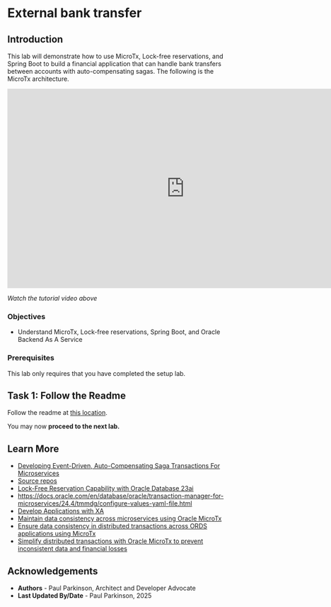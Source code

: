# External bank transfer

## Introduction




This lab will demonstrate how to use MicroTx, Lock-free reservations, and Spring Boot to build a financial application that can handle bank transfers between accounts with auto-compensating sagas.
The following is the MicroTx architecture.


<iframe width="800" height="450" src="https://www.youtube.com/embed/qHVYXagpAC0?start=466" title="YouTube video player" frameborder="0" allow="accelerometer; autoplay; clipboard-write; encrypted-media; gyroscope; picture-in-picture; web-share" allowfullscreen></iframe>

*Watch the tutorial video above*

### Objectives

- Understand MicroTx, Lock-free reservations, Spring Boot, and Oracle Backend As A Service


### Prerequisites

This lab only requires that you have completed the setup lab.

## Task 1: Follow the Readme

Follow the readme at [this location](https://github.com/paulparkinson/oracle-ai-for-sustainable-dev/tree/main/financial/graph-circular-payments).

You may now **proceed to the next lab.**

## Learn More
* [Developing Event-Driven, Auto-Compensating Saga Transactions For Microservices](https://dzone.com/articles/developing-saga-transactions-for-microservices)
* [Source repos](https://github.com/paulparkinson/saga-examples)
* [Lock-Free Reservation Capability with Oracle Database 23ai](https://blogs.oracle.com/dbstorage/post/new-lockfree-reservation-capability-with-oracle-database-23ai)
* https://docs.oracle.com/en/database/oracle/transaction-manager-for-microservices/24.4/tmmdg/configure-values-yaml-file.html
* [Develop Applications with XA](http://docs.oracle.com/en/database/oracle/transaction-manager-for-microservices/23.4.1/tmmdg/develop-xa-applications.html#GUID-D9681E76-3F37-4AC0-8914-F27B030A93F5)
* [Maintain data consistency across microservices using Oracle MicroTx](https://apexapps.oracle.com/pls/apex/r/dbpm/livelabs/run-workshop?p210_wid=3445)
* [Ensure data consistency in distributed transactions across ORDS applications using MicroTx](https://apexapps.oracle.com/pls/apex/r/dbpm/livelabs/view-workshop?wid=3886)
* [Simplify distributed transactions with Oracle MicroTx to prevent inconsistent data and financial losses](https://apexapps.oracle.com/pls/apex/r/dbpm/livelabs/view-workshop?wid=3725)

## Acknowledgements
* **Authors** - Paul Parkinson, Architect and Developer Advocate
* **Last Updated By/Date** - Paul Parkinson, 2025
